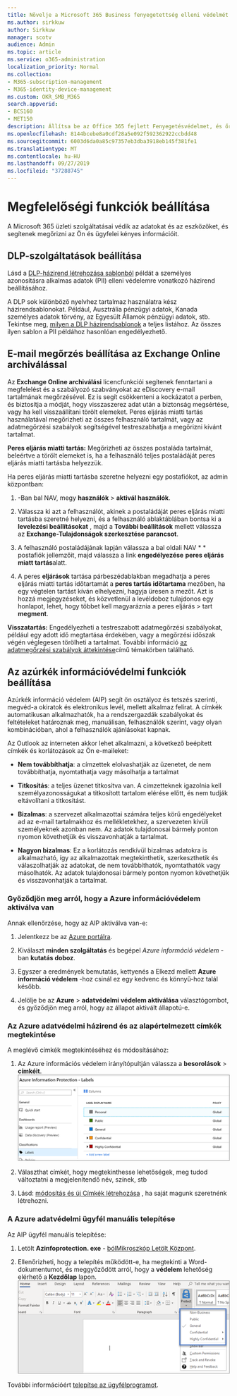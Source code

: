 ```yaml
---
title: Növelje a Microsoft 365 Business fenyegetettség elleni védelmét
ms.author: sirkkuw
author: Sirkkuw
manager: scotv
audience: Admin
ms.topic: article
ms.service: o365-administration
localization_priority: Normal
ms.collection:
- M365-subscription-management
- M365-identity-device-management
ms.custom: OKR_SMB_M365
search.appverid:
- BCS160
- MET150
description: Állítsa be az Office 365 fejlett Fenyegetésvédelmet, és őrizzék meg a bizalmas adatokat.
ms.openlocfilehash: 8144bcebe8a0cdf28a5e092f592362922ccbdd48
ms.sourcegitcommit: 6003d6da0a85c97357eb3dba3918eb145f381fe1
ms.translationtype: MT
ms.contentlocale: hu-HU
ms.lasthandoff: 09/27/2019
ms.locfileid: "37288745"
---
```

# <a name="set-up-compliance-features"></a>Megfelelőségi funkciók beállítása

A Microsoft 365 üzleti szolgáltatásai védik az adatokat és az eszközöket, és segítenek megőrizni az Ön és ügyfelei kényes információit.

## <a name="set-up-dlp-features"></a>DLP-szolgáltatások beállítása

Lásd a [DLP-házirend létrehozása sablonból](https://support.office.com/article/59414438-99f5-488b-975c-5023f2254369) példát a személyes azonosításra alkalmas adatok (PII) elleni védelemre vonatkozó házirend beállításához. 
  
A DLP sok különböző nyelvhez tartalmaz használatra kész házirendsablonokat. Például, Ausztrália pénzügyi adatok, Kanada személyes adatok törvény, az Egyesült Államok pénzügyi adatok, stb. Tekintse meg, [milyen a DLP házirendsablonok](https://support.office.com/article/c2e588d3-8f4f-4937-a286-8c399f28953a) a teljes listához. Az összes ilyen sablon a PII példához hasonlóan engedélyezhető. 
  
## <a name="set-up-email-retention-with-exchange-online-archiving"></a>E-mail megőrzés beállítása az Exchange Online archiválással

 Az **Exchange Online archiválási** licencfunkciói segítenek fenntartani a megfelelést és a szabályozó szabványokat az eDiscovery e-mail tartalmának megőrzésével. Ez is segít csökkenteni a kockázatot a perben, és biztosítja a módját, hogy visszaszerez adat után a biztonság megsértése, vagy ha kell visszaállítani törölt elemeket. Peres eljárás miatti tartás használatával megőrizheti az összes felhasználó tartalmát, vagy az adatmegőrzési szabályok segítségével testreszabhatja a megőrizni kívánt tartalmat.
  
**Peres eljárás miatti tartás:** Megőrizheti az összes postaláda tartalmát, beleértve a törölt elemeket is, ha a felhasználó teljes postaládáját peres eljárás miatti tartásba helyezzük. 
    
Ha peres eljárás miatti tartásba szeretne helyezni egy postafiókot, az admin központban:
    
1. -Ban bal NAV, megy **használók** \> **aktivál használók**.
    
2. Válassza ki azt a felhasználót, akinek a postaládáját peres eljárás miatti tartásba szeretné helyezni, és a felhasználó ablaktáblában bontsa ki a **levelezési beállításokat** , majd a **További beállítások** mellett válassza az **Exchange-Tulajdonságok szerkesztése parancsot**.
    
3. A felhasználó postaládájának lapján válassza a bal oldali NAV * * postafiók jellemzőit, majd válassza a link **engedélyezése** **peres eljárás miatt tartás**alatt.
    
4. A peres **eljárások** tartása párbeszédablakban megadhatja a peres eljárás miatti tartás időtartamát a **peres tartás időtartama** mezőben, ha egy végtelen tartást kíván elhelyezni, hagyja üresen a mezőt. Azt is hozzá megjegyzéseket, és közvetlenül a levéldoboz tulajdonos egy honlapot, lehet, hogy többet kell magyaráznia a peres eljárás \> tart **megment**.
    
**Visszatartás:** Engedélyezheti a testreszabott adatmegőrzési szabályokat, például egy adott idő megtartása érdekében, vagy a megőrzési időszak végén véglegesen törölheti a tartalmat. További információ [az adatmegőrzési szabályok áttekintése](https://support.office.com/article/5e377752-700d-4870-9b6d-12bfc12d2423)című témakörben található.

## <a name="set-up-azure-information-protection-features"></a>Az azúrkék információvédelmi funkciók beállítása

Azúrkék információ védelem (AIP) segít ön osztályoz és tetszés szerinti, megvéd-a okiratok és elektronikus levél, mellett alkalmaz felirat. A címkék automatikusan alkalmazhatók, ha a rendszergazdák szabályokat és feltételeket határoznak meg, manuálisan, felhasználók szerint, vagy olyan kombinációban, ahol a felhasználók ajánlásokat kapnak.

Az Outlook az interneten akkor lehet alkalmazni, a következő beépített címkék és korlátozások az Ön e-maileket:
  
- **Nem továbbíthatja**: a címzettek elolvashatják az üzenetet, de nem továbbíthatja, nyomtathatja vagy másolhatja a tartalmat
    
- **Titkosítás**: a teljes üzenet titkosítva van. A címzetteknek igazolnia kell személyazonosságukat a titkosított tartalom elérése előtt, és nem tudják eltávolítani a titkosítást.
    
- **Bizalmas**: a szervezet alkalmazottai számára teljes körű engedélyeket ad az e-mail tartalmakhoz és mellékletekhez, a szervezeten kívüli személyeknek azonban nem. Az adatok tulajdonosai bármely ponton nyomon követhetjük és visszavonhatják a tartalmat.
    
- **Nagyon bizalmas**: Ez a korlátozás rendkívül bizalmas adatokra is alkalmazható, így az alkalmazottak megtekinthetik, szerkeszthetik és válaszolhatják az adatokat, de nem továbbíthatók, nyomtathatók vagy másolhatók. Az adatok tulajdonosai bármely ponton nyomon követhetjük és visszavonhatják a tartalmat.

### <a name="make-sure-azure-information-protection-is-activated"></a>Győződjön meg arról, hogy a Azure információvédelem aktiválva van

Annak ellenőrzése, hogy az AIP aktiválva van-e:

1. Jelentkezz be az [Azure portálra](https://portal.azure.com/).

2. Kiválaszt **minden szolgáltatás** és begépel *Azure információ védelem* -ban **kutatás doboz**.

3. Egyszer a eredmények bemutatás, kettyenés a Elkezd mellett **Azure információ védelem** -hoz csinál ez egy kedvenc és könnyű-hoz talál később.

4. Jelölje be az **Azure** \> **adatvédelmi védelem aktiválása** választógombot, és győződjön meg arról, hogy az állapot aktivált állapotú-e. 

### <a name="view-the-azure-information-protection-policy-and-default-labels"></a>Az Azure adatvédelmi házirend és az alapértelmezett címkék megtekintése 

A meglévő címkék megtekintéséhez és módosításához:

1. Az Azure információs védelem irányítópultján válassza a **besorolások** \> **címkéit**. <br/>![Az Azure információvédelem szabványos címkéi.](media/AIPLabels.png)

2. Választhat címkét, hogy megtekinthesse lehetőségek, meg tudod változtatni a megjelenítendő név, színek, stb
 
3. Lásd: [módosítás és új Címkék létrehozása](https://docs.microsoft.com/azure/information-protection/infoprotect-tutorial-step2) , ha saját magunk szeretnénk létrehozni. 

### <a name="install-the-azure-information-protection-client-manually"></a>A Azure adatvédelmi ügyfél manuális telepítése

Az AIP ügyfél manuális telepítése:

1. Letölt **Azinfoprotection. exe** - [bólMikroszkóp Letölt Központ](https://www.microsoft.com/download/details.aspx?id=53018).
 
2. Ellenőrizheti, hogy a telepítés működött-e, ha megtekinti a Word-dokumentumot, és meggyőződött arról, hogy a **védelem** lehetőség elérhető a **Kezdőlap** lapon. <br/>![Védelem lap legördülő lista Word-dokumentumban.](media/Word_Protect.png)

További információért [telepítse az ügyfélprogramot](https://docs.microsoft.com/azure/information-protection/infoprotect-tutorial-step3).

